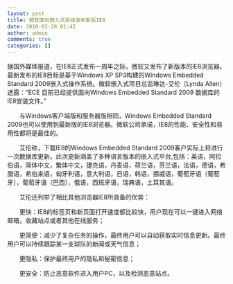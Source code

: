 ```yaml
---
layout: post
title: 微软面向嵌入式系统发布新版IE8 
date: 2010-03-20 01:42
author: admin
comments: true
categories: []
---
```

据国外媒体报道，在IE8正式发布一周年之际，微软又发布了新版本的IE8浏览器。最新发布的IE8目标是基于Windows XP SP3构建的Windows Embedded Standard 2009嵌入式操作系统。微软嵌入式项目总监琳达-艾伦（Lynda Allen）透露：“ECE 目前已经提供面向Windows Embedded Standard 2009 数据库的IE8安装文件。”

　　与Windows客户端版和服务器版相同，Windows Embedded Standard 2009也可以使用到最新版的IE8浏览器。微软公司承诺，IE8的性能、安全性和易用性都将是最佳的。

　　艾伦称，下载IE8的Windows Embedded Standard 2009客户实际上将进行一次数据库更新。此次更新涵盖了多种语言版本的嵌入式平台,包括：英语，阿拉伯语，简体中文，繁体中文，捷克语，丹麦语，荷兰语，芬兰语，法语，德语，希腊语，希伯来语，匈牙利语，意大利语，日语，韩语，挪威语，葡萄牙语（葡萄牙），葡萄牙语（巴西），俄语，西班牙语，瑞典语，土耳其语。

　　艾伦还列举了相比其他浏览器IE8所具备的优势：

　　更快：IE8的标签页和新页面打开速度都比较快，用户现在可以一键进入网络邮箱，收藏站点或者其他在线服务；

　　更简便：减少了复杂任务的操作，最终用户可以自动获取实时信息更新。最终用户可以持续跟踪某一支球队的新闻或天气信息；

　　更隐私：保护最终用户的隐私和秘密信息；

　　更安全：防止恶意软件进入用户PC，以及检测恶意站点。
